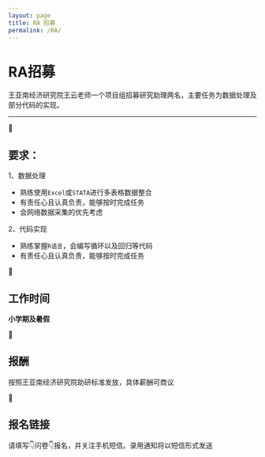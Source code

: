 ```yaml
---
layout: page
title: RA 招募
permalink: /RA/
---
```


# RA招募

王亚南经济研究院王云老师一个项目组招募研究助理两名，主要任务为数据处理及部分代码的实现。

------
🚩
## 要求：

1、数据处理
- 熟练使用`Excel`或`STATA`进行多表格数据整合
- 有责任心且认真负责，能够按时完成任务
- 会网络数据采集的优先考虑

2、代码实现
- 熟练掌握`R语言`，会编写循环以及回归等代码
- 有责任心且认真负责，能够按时完成任务

🚩
## 工作时间

**小学期及暑假**

🚩
## 报酬
按照王亚南经济研究院助研标准发放，具体薪酬可商议

🚩
## 报名链接

请填写👇问卷👇报名，并关注手机短信。录用通知将以短信形式发送

<script type='text/javascript' src='https://www.wjx.top/handler/jqemed.ashx?activity=42127422&width=760&source=iframe'></script>




